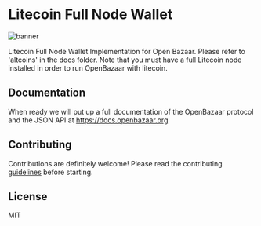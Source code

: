 # Litecoin Full Node Wallet 
![banner](https://cnet2.cbsistatic.com/img/qWBIJ3gZZ79UH78phcICbkLdVkQ=/fit-in/x/2018/01/23/045b3788-e393-4e72-8fed-2f25acd96cd5/ltc-1024x337.png)

Litecoin Full Node Wallet Implementation for Open Bazaar. Please refer to 'altcoins' in the docs folder. Note that you must have a full Litecoin node installed in order to run OpenBazaar with litecoin.


## Documentation

When ready we will put up a full documentation of the OpenBazaar protocol and the JSON API at https://docs.openbazaar.org

## Contributing

Contributions are definitely welcome! Please read the contributing [guidelines](https://github.com/OpenBazaar/openbazaar-go/blob/master/CONTRIBUTE.md) before starting.

## License

MIT

